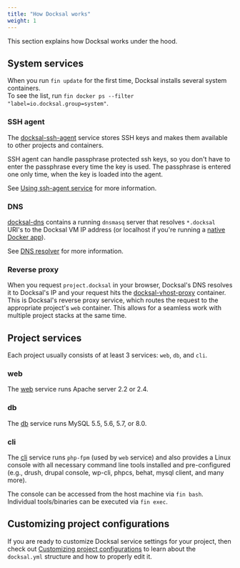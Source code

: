 ```yaml
---
title: "How Docksal works"
weight: 1
---
```



This section explains how Docksal works under the hood.

<a name="docksal-system-services"></a>
## System services

When you run `fin update` for the first time, Docksal installs several system containers.  
To see the list, run `fin docker ps --filter "label=io.docksal.group=system"`.

### SSH agent

The [docksal-ssh-agent](https://github.com/docksal/service-ssh-agent) service stores SSH keys and makes them available 
to other projects and containers.

SSH agent can handle passphrase protected ssh keys, so you don't have to enter the passphrase every time the key is used. 
The passphrase is entered one only time, when the key is loaded into the agent.

See [Using ssh-agent service](../advanced/ssh-agent.md) for more information. 

### DNS

[docksal-dns](https://github.com/docksal/service-dns) contains a running `dnsmasq` server that resolves `*.docksal` URI's 
to the Docksal VM IP address (or localhost if you're running a [native Docker app](../getting-started/docker-modes.md)).

See [DNS resolver](../advanced/dns-resolver.md) for more information.

### Reverse proxy

When you request `project.docksal` in your browser, Docksal's DNS resolves it to Docksal's IP and your request hits the 
[docksal-vhost-proxy](https://github.com/docksal/service-vhost-proxy) container. 
This is Docksal's reverse proxy service, which routes the request to the appropriate project's `web` container. 
This allows for a seamless work with multiple project stacks at the same time.

<a name="docksal-project-services"></a>
## Project services

Each project usually consists of at least 3 services: `web`, `db`, and `cli`.

### web

The [web](https://github.com/docksal/service-web) service runs Apache server 2.2 or 2.4.

### db

The [db](https://github.com/docksal/service-db) service runs MySQL 5.5, 5.6, 5.7, or 8.0.

### cli

The [cli](https://github.com/docksal/service-cli) service runs `php-fpm` (used by `web` service) and also provides 
a Linux console with all necessary command line tools installed and pre-configured 
(e.g., drush, drupal console, wp-cli, phpcs, behat, mysql client, and many more).

The console can be accessed from the host machine via `fin bash`. Individual tools/binaries can be executed via `fin exec`.

<a name="project-customization"></a>
## Customizing project configurations

If you are ready to customize Docksal service settings for your project, then check out [Customizing project configurations](../advanced/stack-config.md)
to learn about the `docksal.yml` structure and how to properly edit it.
